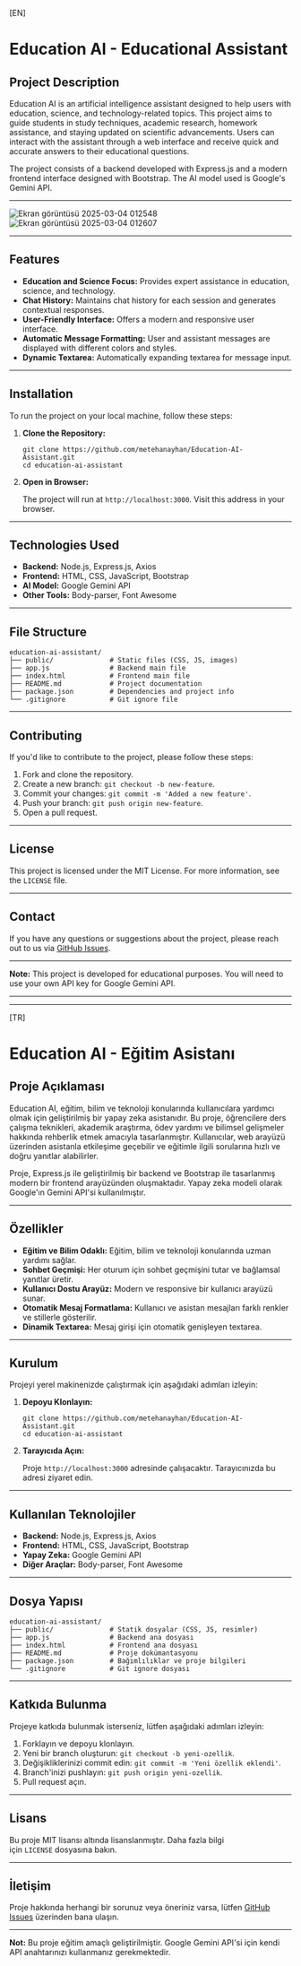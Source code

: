 [EN]

# Education AI - Educational Assistant

## Project Description

Education AI is an artificial intelligence assistant designed to help users with education, science, and technology-related topics. This project aims to guide students in study techniques, academic research, homework assistance, and staying updated on scientific advancements. Users can interact with the assistant through a web interface and receive quick and accurate answers to their educational questions.

The project consists of a backend developed with Express.js and a modern frontend interface designed with Bootstrap. The AI model used is Google's Gemini API.

---

![Ekran görüntüsü 2025-03-04 012548](https://github.com/user-attachments/assets/3bffbd25-8572-413b-81ce-50375973f599)
![Ekran görüntüsü 2025-03-04 012607](https://github.com/user-attachments/assets/1f25de2b-36e1-4048-8c73-ec27f49a4842)

---

## Features

- **Education and Science Focus:** Provides expert assistance in education, science, and technology.
- **Chat History:** Maintains chat history for each session and generates contextual responses.
- **User-Friendly Interface:** Offers a modern and responsive user interface.
- **Automatic Message Formatting:** User and assistant messages are displayed with different colors and styles.
- **Dynamic Textarea:** Automatically expanding textarea for message input.

---

## Installation

To run the project on your local machine, follow these steps:

1. **Clone the Repository:**
    
    ```
    git clone https://github.com/metehanayhan/Education-AI-Assistant.git
    cd education-ai-assistant
    ```
    
2. **Open in Browser:**
    
    The project will run at `http://localhost:3000`. Visit this address in your browser.
    

---

## Technologies Used

- **Backend:** Node.js, Express.js, Axios
- **Frontend:** HTML, CSS, JavaScript, Bootstrap
- **AI Model:** Google Gemini API
- **Other Tools:** Body-parser, Font Awesome

---

## File Structure

```
education-ai-assistant/
├── public/              # Static files (CSS, JS, images)
├── app.js               # Backend main file
├── index.html           # Frontend main file
├── README.md            # Project documentation
├── package.json         # Dependencies and project info
└── .gitignore           # Git ignore file
```

---

## Contributing

If you'd like to contribute to the project, please follow these steps:

1. Fork and clone the repository.
2. Create a new branch: `git checkout -b new-feature`.
3. Commit your changes: `git commit -m 'Added a new feature'`.
4. Push your branch: `git push origin new-feature`.
5. Open a pull request.

---

## License

This project is licensed under the MIT License. For more information, see the `LICENSE` file.

---

## Contact

If you have any questions or suggestions about the project, please reach out to us via [GitHub Issues](https://github.com/metehanayhan/Education-AI-Assistant/issues).

---

**Note:** This project is developed for educational purposes. You will need to use your own API key for Google Gemini API.

---
---

[TR]

# Education AI - Eğitim Asistanı

## Proje Açıklaması

Education AI, eğitim, bilim ve teknoloji konularında kullanıcılara yardımcı olmak için geliştirilmiş bir yapay zeka asistanıdır. Bu proje, öğrencilere ders çalışma teknikleri, akademik araştırma, ödev yardımı ve bilimsel gelişmeler hakkında rehberlik etmek amacıyla tasarlanmıştır. Kullanıcılar, web arayüzü üzerinden asistanla etkileşime geçebilir ve eğitimle ilgili sorularına hızlı ve doğru yanıtlar alabilirler.

Proje, Express.js ile geliştirilmiş bir backend ve Bootstrap ile tasarlanmış modern bir frontend arayüzünden oluşmaktadır. Yapay zeka modeli olarak Google'ın Gemini API'si kullanılmıştır.

---

## Özellikler

- **Eğitim ve Bilim Odaklı:** Eğitim, bilim ve teknoloji konularında uzman yardımı sağlar.
- **Sohbet Geçmişi:** Her oturum için sohbet geçmişini tutar ve bağlamsal yanıtlar üretir.
- **Kullanıcı Dostu Arayüz:** Modern ve responsive bir kullanıcı arayüzü sunar.
- **Otomatik Mesaj Formatlama:** Kullanıcı ve asistan mesajları farklı renkler ve stillerle gösterilir.
- **Dinamik Textarea:** Mesaj girişi için otomatik genişleyen textarea.

---

## Kurulum

Projeyi yerel makinenizde çalıştırmak için aşağıdaki adımları izleyin:

1. **Depoyu Klonlayın:**
    
    ```
    git clone https://github.com/metehanayhan/Education-AI-Assistant.git
    cd education-ai-assistant
    ```
    
2. **Tarayıcıda Açın:**
    
    Proje `http://localhost:3000` adresinde çalışacaktır. Tarayıcınızda bu adresi ziyaret edin.
    

---

## Kullanılan Teknolojiler

- **Backend:** Node.js, Express.js, Axios
- **Frontend:** HTML, CSS, JavaScript, Bootstrap
- **Yapay Zeka:** Google Gemini API
- **Diğer Araçlar:** Body-parser, Font Awesome

---

## Dosya Yapısı

```
education-ai-assistant/
├── public/              # Statik dosyalar (CSS, JS, resimler)
├── app.js               # Backend ana dosyası
├── index.html           # Frontend ana dosyası
├── README.md            # Proje dokümantasyonu
├── package.json         # Bağımlılıklar ve proje bilgileri
└── .gitignore           # Git ignore dosyası
```

---

## Katkıda Bulunma

Projeye katkıda bulunmak isterseniz, lütfen aşağıdaki adımları izleyin:

1. Forklayın ve depoyu klonlayın.
2. Yeni bir branch oluşturun: `git checkout -b yeni-ozellik`.
3. Değişikliklerinizi commit edin: `git commit -m 'Yeni özellik eklendi'`.
4. Branch'inizi pushlayın: `git push origin yeni-ozellik`.
5. Pull request açın.

---

## Lisans

Bu proje MIT lisansı altında lisanslanmıştır. Daha fazla bilgi için `LICENSE` dosyasına bakın.

---

## İletişim

Proje hakkında herhangi bir sorunuz veya öneriniz varsa, lütfen [GitHub Issues](https://github.com/metehanayhan/Education-AI-Assistant/issues) üzerinden bana ulaşın.

---

**Not:** Bu proje eğitim amaçlı geliştirilmiştir. Google Gemini API'si için kendi API anahtarınızı kullanmanız gerekmektedir.
